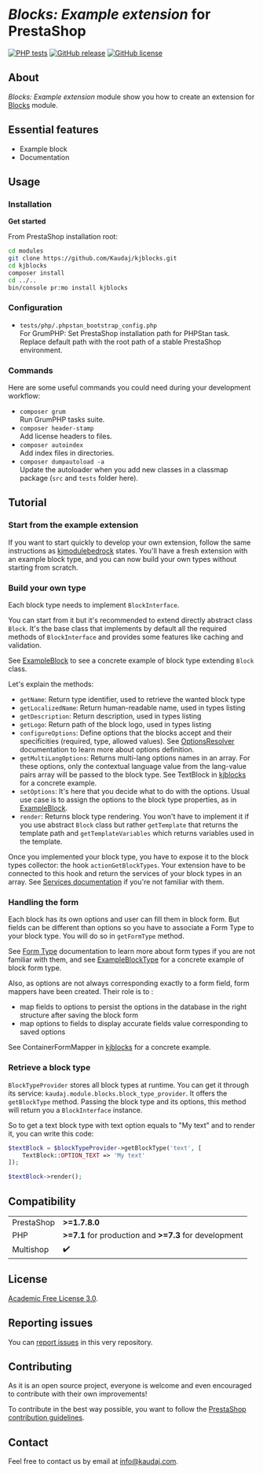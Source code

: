<!-- <h1 align="center"><img src="/views/img/logo.png" alt="SAV Attachments" width="500"></h1> -->

# *Blocks: Example extension* for PrestaShop

[![PHP tests](https://github.com/Kaudaj/kjblocks/actions/workflows/php.yml/badge.svg)](https://github.com/Kaudaj/kjblocks/actions/workflows/php.yml)
[![GitHub release](https://img.shields.io/github/release/Kaudaj/kjblocks.svg)](https://GitHub.com/Kaudaj/kjblocks/releases/)
[![GitHub license](https://img.shields.io/github/license/Kaudaj/kjblocks)](https://github.com/Kaudaj/kjblocks/LICENSE.md)

## About

*Blocks: Example extension* module show you how to create an extension for [Blocks][kjblocks] module.

## Essential features

- Example block
- Documentation

## Usage

### Installation

**Get started**

From PrestaShop installation root:

```bash
cd modules
git clone https://github.com/Kaudaj/kjblocks.git
cd kjblocks
composer install
cd ../..
bin/console pr:mo install kjblocks
```

### Configuration

- `tests/php/.phpstan_bootstrap_config.php`<br>
For GrumPHP: Set PrestaShop installation path for PHPStan task.<br>
Replace default path with the root path of a stable PrestaShop environment.

### Commands

Here are some useful commands you could need during your development workflow:

- `composer grum`<br>
Run GrumPHP tasks suite.
- `composer header-stamp`<br>
Add license headers to files.
- `composer autoindex`<br>
Add index files in directories.
- `composer dumpautoload -a`<br>
Update the autoloader when you add new classes in a classmap package (`src` and `tests` folder here).

## Tutorial

### Start from the example extension

If you want to start quickly to develop your own extension, follow the same instructions as [kjmodulebedrock](https://github.com/Kaudaj/kjmodulebedrock#installation) states.
You'll have a fresh extension with an example block type, and you can now build your own types without starting from scratch.

### Build your own type

Each block type needs to implement `BlockInterface`.

You can start from it but it's recommended to extend directly abstract class `Block`.
It's the base class that implements by default all the required methods of `BlockInterface` and provides some features like caching and validation.

See [ExampleBlock](src/Block/ExampleBlock.php) to see a concrete example of block type extending `Block` class.

Let's explain the methods:

- `getName`: Return type identifier, used to retrieve the wanted block type
- `getLocalizedName`: Return human-readable name, used in types listing
- `getDescription`: Return description, used in types listing
- `getLogo`: Return path of the block logo, used in types listing
- `configureOptions`: Define options that the blocks accept and their specificities (required, type, allowed values).
See [OptionsResolver](https://symfony.com/doc/4.4/components/options_resolver.html) documentation to learn more about options definition.
- `getMultiLangOptions`: Returns multi-lang options names in an array. For these options, only the contextual language value from the lang-value pairs array will be passed to the block type. 
See TextBlock in [kjblocks][kjblocks] for a concrete example.
- `setOptions`: It's here that you decide what to do with the options. Usual use case is to assign the options to the block type properties, as in [ExampleBlock](src/Block/ExampleBlock.php).
- `render`: Returns block type rendering. You won't have to implement it if you use abstract `Block` class but rather `getTemplate` that returns the template path and `getTemplateVariables` which returns variables used in the template.

Once you implemented your block type, you have to expose it to the block types collector: the hook `actionGetBlockTypes`.
Your extension have to be connected to this hook and return the services of your block types in an array.
See [Services documentation](https://devdocs.prestashop-project.org/8/modules/concepts/services/) if you're not familiar with them.

### Handling the form

Each block has its own options and user can fill them in block form.
But fields can be different than options so you have to associate a Form Type to your block type. You will do so in `getFormType` method.

See [Form Type](https://symfony.com/doc/4.4/reference/forms/types.html) documentation to learn more about form types if you are not familiar with them, and see [ExampleBlockType](src/Block/ExampleBlockType.php) for a concrete example of block form type.

Also, as options are not always corresponding exactly to a form field, form mappers have been created. Their role is to :
- map fields to options to persist the options in the database in the right structure after saving the block form
- map options to fields to display accurate fields value corresponding to saved options

See ContainerFormMapper in [kjblocks][kjblocks] for a concrete example.

### Retrieve a block type

`BlockTypeProvider` stores all block types at runtime. You can get it through its service: `kaudaj.module.blocks.block_type_provider`.
It offers the `getBlockType` method. Passing the block type and its options, this method will return you a `BlockInterface` instance.

So to get a text block type with text option equals to "My text" and to render it, you can write this code:

```php
$textBlock = $blockTypeProvider->getBlockType('text', [
    TextBlock::OPTION_TEXT => 'My text'
]);

$textBlock->render();
```

## Compatibility

|     |     |
| --- | --- |
| PrestaShop | **>=1.7.8.0** |
| PHP        | **>=7.1** for production and **>=7.3** for development |
| Multishop | :heavy_check_mark: |

## License

[Academic Free License 3.0][afl-3.0].

## Reporting issues

You can [report issues][report-issue] in this very repository.

## Contributing

As it is an open source project, everyone is welcome and even encouraged to contribute with their own improvements!

To contribute in the best way possible, you want to follow the [PrestaShop contribution guidelines][contribution-guidelines].

## Contact

Feel free to contact us by email at info@kaudaj.com.

[report-issue]: https://github.com/Kaudaj/kjblocks/issues/new/choose
[prestashop]: https://www.prestashop.com/
[contribution-guidelines]: https://devdocs.prestashop.com/1.7/contribute/contribution-guidelines/project-modules/
[afl-3.0]: https://opensource.org/licenses/AFL-3.0
[kjblocks]: https://github.com/Kaudaj/kjblocks
